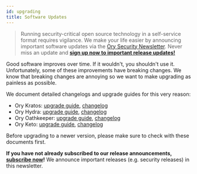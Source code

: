 ```yaml
---
id: upgrading
title: Software Updates
---
```


> Running security-critical open source technology in a self-service format
> requires vigilance. We make your life easier by announcing important software
> updates via the [Ory Security Newsletter](http://eepurl.com/di390P). Never
> miss an update and
> **[sign up now to important release updates!](http://eepurl.com/di390P)**

Good software improves over time. If it wouldn't, you shouldn't use it.
Unfortunately, some of these improvements have breaking changes. We know that
breaking changes are annoying so we want to make upgrading as painless as
possible.

We document detailed changelogs and upgrade guides for this very reason:

- Ory Kratos:
  [upgrade guide](https://github.com/ory/kratos/blob/master/UPGRADE.md),
  [changelog](https://github.com/ory/kratos/blob/master/CHANGELOG.md)
- Ory Hydra:
  [upgrade guide](https://github.com/ory/hydra/blob/master/UPGRADE.md),
  [changelog](https://github.com/ory/hydra/blob/master/CHANGELOG.md)
- Ory Oathkeeper:
  [upgrade guide](https://github.com/ory/oathkeeper/blob/master/UPGRADE.md),
  [changelog](https://github.com/ory/oathkeeper/blob/master/CHANGELOG.md)
- Ory Keto: [upgrade guide](https://github.com/ory/keto/blob/master/UPGRADE.md),
  [changelog](https://github.com/ory/keto/blob/master/CHANGELOG.md)

Before upgrading to a newer version, please make sure to check with these
documents first.

**If you have not already subscribed to our release announcements,
[subscribe now](http://eepurl.com/di390P)!** We announce important releases
(e.g. security releases) in this newsletter.

